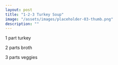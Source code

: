 ```yaml
---
layout: post
title: "1-2-3 Turkey Soup"
image: "/assets/images/placeholder-03-thumb.png"
description: ""
---
```


1 part turkey

2 parts broth

3 parts veggies
